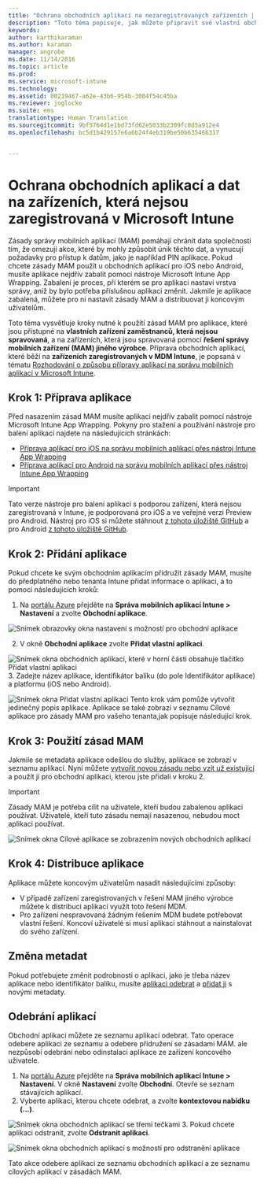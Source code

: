 ```yaml
---
title: "Ochrana obchodních aplikací na nezaregistrovaných zařízeních | Microsoft Intune"
description: "Toto téma popisuje, jak můžete připravit své vlastní obchodní aplikace, abyste na ně mohli použít zásady správy mobilních aplikací, které můžou pomoct zabránit ztrátě dat."
keywords: 
author: karthikaraman
ms.author: karaman
manager: angrobe
ms.date: 11/14/2016
ms.topic: article
ms.prod: 
ms.service: microsoft-intune
ms.technology: 
ms.assetid: 00219467-a62e-43b6-954b-3084f54c45ba
ms.reviewer: joglocke
ms.suite: ems
translationtype: Human Translation
ms.sourcegitcommit: 9bf5764d1e1bd73fd62e5033b2309fc8d5a912e4
ms.openlocfilehash: bc5d1b429157e6a6b24f4eb319be50b635466317


---
```


# <a name="protect-line-of-business-apps-and-data-on-devices-not-enrolled-in-microsoft-intune"></a>Ochrana obchodních aplikací a dat na zařízeních, která nejsou zaregistrovaná v Microsoft Intune

Zásady správy mobilních aplikací (MAM) pomáhají chránit data společnosti tím, že omezují akce, které by mohly způsobit únik těchto dat, a vynucují požadavky pro přístup k datům, jako je například PIN aplikace. Pokud chcete zásady MAM použít u obchodních aplikací pro iOS nebo Android, musíte aplikace nejdřív zabalit pomocí nástroje Microsoft Intune App Wrapping.  Zabalení je proces, při kterém se pro aplikaci nastaví vrstva správy, aniž by bylo potřeba příslušnou aplikaci změnit.  Jakmile je aplikace zabalená, můžete pro ni nastavit zásady MAM a distribuovat ji koncovým uživatelům.  

Toto téma vysvětluje kroky nutné k použití zásad MAM pro aplikace, které jsou přístupné na **vlastních zařízení zaměstnanců, která nejsou spravovaná**, a na zařízeních, která jsou spravovaná pomocí **řešení správy mobilních zařízení (MAM) jiného výrobce**.  Příprava obchodních aplikací, které běží na **zařízeních zaregistrovaných v MDM Intune**, je popsaná v tématu [Rozhodování o způsobu přípravy aplikací na správu mobilních aplikací v Microsoft Intune](decide-how-to-prepare-apps-for-mobile-application-management-with-microsoft-intune.md).


##  <a name="step-1-prepare-the-app"></a>Krok 1: Příprava aplikace
Před nasazením zásad MAM musíte aplikaci nejdřív zabalit pomocí nástroje Microsoft Intune App Wrapping.  Pokyny pro stažení a používání nástroje pro balení aplikací najdete na následujících stránkách:

- [Příprava aplikací pro iOS na správu mobilních aplikací přes nástroj Intune App Wrapping](prepare-ios-apps-for-mobile-application-management-with-the-microsoft-intune-app-wrapping-tool.md)
- [Příprava aplikací pro Android na správu mobilních aplikací přes nástroj Intune App Wrapping](prepare-android-apps-for-mobile-application-management-with-the-microsoft-intune-app-wrapping-tool)

>[!IMPORTANT]  
>Tato verze nástroje pro balení aplikací s podporou zařízení, která nejsou zaregistrovaná v Intune, je podporovaná pro iOS a ve veřejné verzi Preview pro Android. Nástroj pro iOS si můžete stáhnout [z tohoto úložiště GitHub](https://github.com/msintuneappsdk/intune-app-wrapping-tool-ios) a pro Android [z tohoto úložiště GitHub](https://github.com/msintuneappsdk/intune-app-wrapper-android-preview).

## <a name="step-2-add-the-app"></a>Krok 2: Přidání aplikace

Pokud chcete ke svým obchodním aplikacím přidružit zásady MAM, musíte do předplatného nebo tenanta Intune přidat informace o aplikaci, a to pomocí následujících kroků:

1. Na [portálu Azure](https://portal.azure.com/) přejděte na **Správa mobilních aplikací Intune > Nastavení** a zvolte **Obchodní aplikace**.

  ![Snímek obrazovky okna nastavení s možností pro obchodní aplikace](../media/mam-azure-portal-lob-on-settings.png)

2. V okně **Obchodní aplikace** zvolte **Přidat vlastní aplikaci**.

  ![Snímek okna obchodních aplikací, které v horní části obsahuje tlačítko Přidat vlastní aplikaci](../media/mam-azure-portal-add-lob-app-action.png)
3.  Zadejte název aplikace, identifikátor balíku (do pole Identifikátor aplikace) a platformu (iOS nebo Android).

  ![Snímek okna Přidat vlastní aplikaci ](../media/mam-azure-portal-add-app-details.png) Tento krok vám pomůže vytvořit jedinečný popis aplikace.  Aplikace se také zobrazí v seznamu Cílové aplikace pro zásady MAM pro vašeho tenanta,jak popisuje následující krok.

## <a name="step-3-apply-mam-policies"></a>Krok 3: Použití zásad MAM
Jakmile se metadata aplikace odešlou do služby, aplikace se zobrazí v seznamu aplikací.  Nyní můžete [vytvořit novou zásadu nebo vzít už existující](create-and-deploy-mobile-app-management-policies-with-microsoft-intune.md) a použít ji pro obchodní aplikaci, kterou jste přidali v kroku 2.

>[!IMPORTANT]
>Zásady MAM je potřeba cílit na uživatele, kteří budou zabalenou aplikaci používat.  Uživatelé, kteří tuto zásadu nemají nasazenou, nebudou moct aplikaci používat.


  ![Snímek okna Cílové aplikace se zobrazením nových obchodních aplikací](../media/mam-azure-portal-lob-on-targeted-app-list.png)
## <a name="step-4-distribute-the-app"></a>Krok 4: Distribuce aplikace
Aplikace můžete koncovým uživatelům nasadit následujícími způsoby:
* V případě zařízení zaregistrovaných v řešení MAM jiného výrobce můžete k distribuci aplikací využít toto řešení MDM.
* Pro zařízení nespravovaná žádným řešením MDM budete potřebovat vlastní řešení. Koncoví uživatelé si musí aplikaci stáhnout a nainstalovat do svého zařízení.

## <a name="changing-the-metadata"></a>Změna metadat
Pokud potřebujete změnit podrobnosti o aplikaci, jako je třeba název aplikace nebo identifikátor balíku, musíte [aplikaci odebrat](#remove-apps) a [přidat ji](#step-2-add-the-app) s novými metadaty.

##  <a name="remove-apps"></a>Odebrání aplikací
Obchodní aplikaci můžete ze seznamu aplikací odebrat.  Tato operace odebere aplikaci ze seznamu a odebere přidružení se zásadami MAM. ale nezpůsobí odebrání nebo odinstalaci aplikace ze zařízení koncového uživatele.  

1.  Na [portálu Azure](https://portal.azure.com/) přejděte na **Správa mobilních aplikací Intune > Nastavení**.  V okně **Nastavení** zvolte **Obchodní**. Otevře se seznam stávajících aplikací.  
2.  Vyberte aplikaci, kterou chcete odebrat, a zvolte **kontextovou nabídku (…)**.

  ![Snímek okna obchodních aplikací se třemi tečkami](../media/mam-azure-portal-lob-context-menu.png)
3.  Pokud chcete aplikaci odstranit, zvolte **Odstranit aplikaci**.

  ![Snímek okna obchodních aplikací s možností pro odstranění aplikace](../media/mam-azure-portal-delete-app.png)

  Tato akce odebere aplikaci ze seznamu obchodních aplikací a ze seznamu cílových aplikací v zásadách MAM.



<!--HONumber=Nov16_HO2-->


